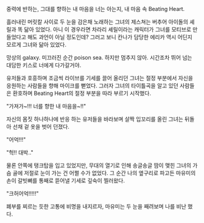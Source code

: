 중력에 반하는, 그대를 향하는 내 마음을 
너는 아는지, 내 마음 속 Beating Heart. 

흘러내린 머릿칼 사이로 두 눈을 감은채 노래하는 그녀의 제스쳐는 버추어 아이돌의 셰릴과 똑 닮아 있었다. 아니 이 경우라면 차라리 셰릴이라는 캐릭터가 그녀를 모티브로 만들었다고 해도 과언이 아닐 정도인데? 
그러고 보니 칸나가 담당한 에리카 역시 어딘지 모르게 그녀와 닮아 있었다. 

망상의 galaxy. 미끄러진 순간 poison sea. 
하지만 멈추지 않아. 시간조차 뛰어 넘는 대담한 키스로 너에게 다가갈거야. 

유저들과 호흥하며 조금씩 라이브를 기세를 끌어 올리던 그녀는 절정 부분에서 자신을 응원하는 사람들을 향해 마이크를 뻗었다. 
그러자 그녀의 타이틀곡을 알고 있던 사람들은 환호하며 Beating Heart의 절정 부분을 따라 부르기 시작했다. 

"가져가~!!! 너를 향한 내 마음을~!!" 

자신의 몸짓 하나하나에 반응 하는 유저들을 바라보며 살짝 입꼬리를 올린 그녀는 뒤돌아 선채 겉 옷을 벗어 던졌다. 

"어억!!!" 

"헉!! 대박.." 

물론 안쪽에 탱크탑을 입고 있었지만, 무대의 열기로 인해 송글송글 땀이 맺힌 그녀의 가슴 골에 저절로 눈이 가는 건 어쩔 수가 없었다. 
그 순간 나의 옆구리로 파고든 마유미의 손이 갈빗뼈를 통째로 뜯어낼 기세로 깊숙이 찔러왔다. 

"크허어억!!!!!" 

폐부를 찌르는 듯한 고통에 비명을 내지르자, 마유미는 두 눈을 째려보며 나를 비난 했다. 